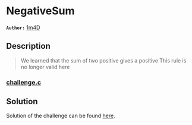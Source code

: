 # NegativeSum

**`Author:`** [1m4D](https://github.com/imadbourouche)

## Description
> We learned that the sum of two positive gives a positive
> This rule is no longer valid here

### [challenge.c](src/chellenge.c)


## Solution
Solution of the challenge can be found [here](solution/).
